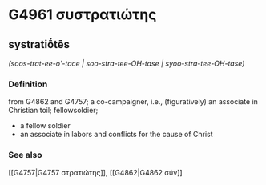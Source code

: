 # G4961 συστρατιώτης

## systratiṓtēs

_(soos-trat-ee-o'-tace | soo-stra-tee-OH-tase | syoo-stra-tee-OH-tase)_

### Definition

from G4862 and G4757; a co-campaigner, i.e., (figuratively) an associate in Christian toil; fellowsoldier; 

- a fellow soldier
- an associate in labors and conflicts for the cause of Christ

### See also

[[G4757|G4757 στρατιώτης]], [[G4862|G4862 σύν]]
